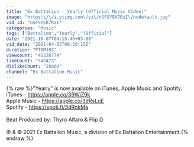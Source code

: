 ```yaml
---
title: "Ex Battalion - Yearly (Official Music Video)"
image: "https:\/\/i.ytimg.com\/vi\/nSFSYEK7RzI\/hqdefault.jpg"
vid_id: "nSFSYEK7RzI"
categories: "Music"
tags: ["Battalion","Yearly","(Official"]
date: "2021-10-07T04:15:46+03:00"
vid_date: "2021-04-05T08:30:15Z"
duration: "PT8M18S"
viewcount: "41228774"
likeCount: "545473"
dislikeCount: "28860"
channel: "Ex Battalion Music"
---
```

{% raw %}&quot;Yearly&quot; is now available on iTunes, Apple Music and Spotify.<br />iTunes - <a rel="nofollow" target="blank" href="https://apple.co/39WiZ9k">https://apple.co/39WiZ9k</a><br />Apple Music - <a rel="nofollow" target="blank" href="https://apple.co/3dRsLuE">https://apple.co/3dRsLuE</a><br />Spotify - <a rel="nofollow" target="blank" href="https://spoti.fi/3dRnkMe">https://spoti.fi/3dRnkMe</a><br /><br />Beat Produced by: Thyro Alfaro &amp; Flip D<br /><br />℗ &amp; © 2021 Ex Battalion Music, a division of Ex Battalion Entertainment.{% endraw %}
